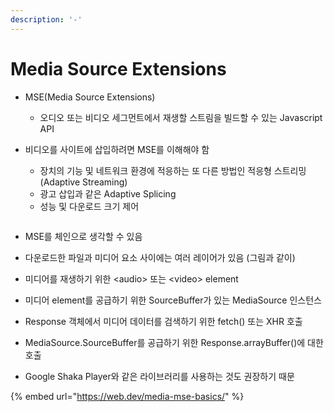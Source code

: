 ```yaml
---
description: '-'
---
```


# Media Source Extensions

* MSE(Media Source Extensions)
  * 오디오 또는 비디오 세그먼트에서 재생할 스트림을 빌드할 수 있는 Javascript API



* 비디오를 사이트에 삽입하려면 MSE를 이해해야 함&#x20;
  * 장치의 기능 및 네트워크 환경에 적응하는 또 다른 방법인 적응형 스트리밍(Adaptive Streaming)
  * 광고 삽입과 같은 Adaptive Splicing
  * 성능 및 다운로드 크기 제어&#x20;



<figure><img src="../.gitbook/assets/SMMXsJT0g2ivhkxfB9Rc (1).avif" alt=""><figcaption></figcaption></figure>

* MSE를 체인으로 생각할 수 있음&#x20;
* 다운로드한 파일과 미디어 요소 사이에는 여러 레이어가 있음 (그림과  같이)



* 미디어를 재생하기 위한 \<audio> 또는 \<video> element
* 미디어 element를 공급하기 위한 SourceBuffer가 있는 MediaSource 인스턴스&#x20;
* Response 객체에서 미디어 데이터를 검색하기 위한 fetch() 또는 XHR 호출&#x20;
* MediaSource.SourceBuffer를 공급하기 위한 Response.arrayBuffer()에 대한 호출





* Google Shaka Player와 같은 라이브러리를 사용하는 것도 권장하기 때문&#x20;





{% embed url="https://web.dev/media-mse-basics/" %}



